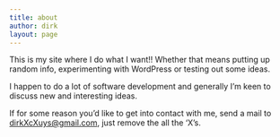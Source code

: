 ```yaml
---
title: about
author: dirk
layout: page
---
```

This is my site where I do what I want!! Whether that means putting up random info, experimenting with WordPress or testing out some ideas.

I happen to do a lot of software development and generally I&#8217;m keen to discuss new and interesting ideas.

If for some reason you&#8217;d like to get into contact with me, send a mail to dirkXcXuys@gmail.com, just remove the all the &#8216;X&#8217;s.